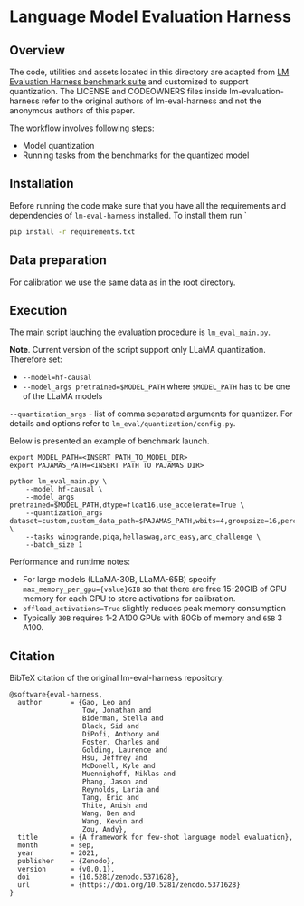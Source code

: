 # Language Model Evaluation Harness

## Overview

The code, utilities and assets located in this directory are adapted from [LM Evaluation Harness benchmark suite](https://github.com/EleutherAI/lm-evaluation-harness) and customized to support quantization. The LICENSE and CODEOWNERS files inside lm-evaluation-harness refer to the original authors of lm-eval-harness and not the anonymous authors of this paper.

The workflow involves following steps:
- Model quantization
- Running tasks from the benchmarks for the quantized model

## Installation

Before running the code make sure that you have all the requirements and dependencies of `lm-eval-harness` installed.
To install them run `
```bash
pip install -r requirements.txt
```

## Data preparation

For calibration we use the same data as in the root directory.

## Execution

The main script lauching the evaluation procedure is `lm_eval_main.py`.

**Note**. Current version of the script support only LLaMA quantization. Therefore set:
* `--model=hf-causal`
* `--model_args pretrained=$MODEL_PATH` where `$MODEL_PATH` has to be one of the LLaMA models
  
`--quantization_args` - list of comma separated arguments for quantizer. For details and options
refer to `lm_eval/quantization/config.py`.  

Below is presented an example of benchmark launch.

```
export MODEL_PATH=<INSERT PATH_TO_MODEL_DIR>
export PAJAMAS_PATH=<INSERT PATH TO PAJAMAS DIR>

python lm_eval_main.py \
    --model hf-causal \
    --model_args pretrained=$MODEL_PATH,dtype=float16,use_accelerate=True \
    --quantization_args dataset=custom,custom_data_path=$PAJAMAS_PATH,wbits=4,groupsize=16,perchannel=True,qq_scale_bits=3,qq_zero_bits=3,qq_groupsize=16,percdamp=1.0,outlier_threshold=0.2,simplified_outliers=False,nsamples=128,offload_activations=True \
    --tasks winogrande,piqa,hellaswag,arc_easy,arc_challenge \
    --batch_size 1
```

Performance and runtime notes:
* For large models (LLaMA-30B, LLaMA-65B) specify `max_memory_per_gpu={value}GIB` so that there are free 15-20GIB of GPU memory for each GPU to store activations for calibration. 
* `offload_activations=True` slightly reduces peak memory consumption 
* Typically `30B` requires 1-2 A100 GPUs with 80Gb of memory and `65B` 3 A100.
    

## Citation

BibTeX citation of the original lm-eval-harness repository.

```
@software{eval-harness,
  author       = {Gao, Leo and
                  Tow, Jonathan and
                  Biderman, Stella and
                  Black, Sid and
                  DiPofi, Anthony and
                  Foster, Charles and
                  Golding, Laurence and
                  Hsu, Jeffrey and
                  McDonell, Kyle and
                  Muennighoff, Niklas and
                  Phang, Jason and
                  Reynolds, Laria and
                  Tang, Eric and
                  Thite, Anish and
                  Wang, Ben and
                  Wang, Kevin and
                  Zou, Andy},
  title        = {A framework for few-shot language model evaluation},
  month        = sep,
  year         = 2021,
  publisher    = {Zenodo},
  version      = {v0.0.1},
  doi          = {10.5281/zenodo.5371628},
  url          = {https://doi.org/10.5281/zenodo.5371628}
}
```
